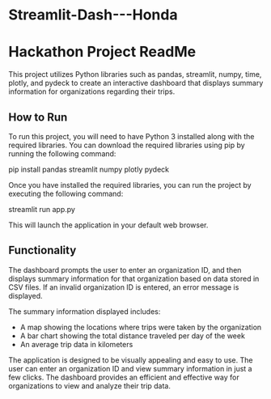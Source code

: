 # Streamlit-Dash---Honda

# Hackathon Project ReadMe

This project utilizes Python libraries such as pandas, streamlit, numpy, time, plotly, and pydeck to create an interactive dashboard that displays summary information for organizations regarding their trips.

## How to Run

To run this project, you will need to have Python 3 installed along with the required libraries. You can download the required libraries using pip by running the following command:


pip install pandas streamlit numpy plotly pydeck

Once you have installed the required libraries, you can run the project by executing the following command:

streamlit run app.py


This will launch the application in your default web browser.

## Functionality

The dashboard prompts the user to enter an organization ID, and then displays summary information for that organization based on data stored in CSV files. If an invalid organization ID is entered, an error message is displayed.

The summary information displayed includes:

- A map showing the locations where trips were taken by the organization
- A bar chart showing the total distance traveled per day of the week
- An average trip data in kilometers

The application is designed to be visually appealing and easy to use. The user can enter an organization ID and view summary information in just a few clicks. The dashboard provides an efficient and effective way for organizations to view and analyze their trip data.

